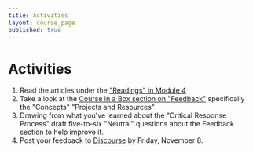 ```yaml
---
title: Activities
layout: course_page
published: true
---
```


# Activities
1. Read the articles under the ["Readings" in Module 4](http://writing4change.p2pu.org/module4/reading/)
2. Take a look at the [Course in a Box section on "Feedback"](http://howto.p2pu.org/modules/feedback/concepts/) specifically the "Concepts" "Projects and Resources"
3. Drawing from what you've learned about the "Critical Response Process" draft five-to-six "Neutral" questions about the Feedback section to help improve it.
4. Post your feedback to [Discourse](http://discourse.p2pu.org/t/activity-4-how-to-deliver-feedback/289) by Friday, November 8.






